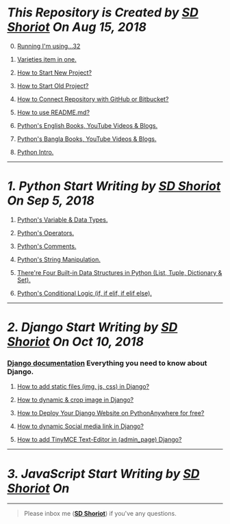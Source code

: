# *This Repository is Created by [SD Shoriot](https://www.facebook.com/shoriot) On Aug 15, 2018*

0. [Running I'm using...32](https://github.com/sdshoriot/SD_Shoriot_Library/blob/master/0.%20Start/0.%20Running%20I'm%20using....md)


1. [Varieties item in one.](https://github.com/sdshoriot/SD_Shoriot_Library/blob/master/0.%20Start/1.%20Varieties%20item%20in%20one.md)

2. [How to Start New Project?](https://github.com/sdshoriot/SD_Shoriot_Library/blob/master/0.%20Start/1.%20Project/1.%20start%20new%20project.md)

3. [How to Start Old Project?](https://github.com/sdshoriot/SD_Shoriot_Library/blob/master/0.%20Start/1.%20Project/2.%20start%20old%20project.md)

4. [How to Connect Repository with GitHub or Bitbucket?](https://github.com/sdshoriot/SD_Shoriot_Library/blob/master/0.%20Start/2.%20Git/1.%20repository.md)

5. [How to use README.md?](https://github.com/sdshoriot/SD_Shoriot_Library/blob/master/0.%20Start/2.%20Git/2.%20readme.md)

6. [Python's English Books, YouTube Videos & Blogs.](https://github.com/sdshoriot/SD_Shoriot_Library/blob/master/1.%20Python/0.%20Book/1.%20English%20Book%2CVideos%20%26%20Blogs.md)

7. [Python's Bangla Books, YouTube Videos & Blogs.](https://github.com/sdshoriot/SD_Shoriot_Library/blob/master/1.%20Python/0.%20Book/2.%20Bangla%20Books%2CVideos%20%26%20Blogs.md)

8. [Python Intro.](https://github.com/sdshoriot/SD_Shoriot_Library/blob/master/1.%20Python/2.%20Python%20Intro.md)
---


# *1. Python Start Writing by [SD Shoriot](https://www.facebook.com/shoriot) On Sep 5, 2018*

1. [Python's Variable & Data Types.](https://github.com/sdshoriot/SD_Shoriot_Library/blob/master/1.%20Python/3.%20Variables%20%26%20Data%20Types.md)


2. [Python's Operators.](https://github.com/sdshoriot/SD_Shoriot_Library/blob/master/1.%20Python/4.%20Python%20Operators.md)

3. [Python's Comments.](https://github.com/sdshoriot/SD_Shoriot_Library/blob/master/1.%20Python/5.%20Python%20Comments.md)


4. [Python's String Manipulation.](https://github.com/sdshoriot/SD_Shoriot_Library/blob/master/1.%20Python/6.%20Python%20Strings.md)


5. [There're Four Built-in Data Structures in Python (List, Tuple, Dictionary & Set).](https://github.com/sdshoriot/SD_Shoriot_Library/blob/master/1.%20Python/7.%20Four%20built-in%20Data%20Structures%20in%20Python.md) 



6. [Python's Conditional Logic (if, if elif, if elif else).](https://github.com/sdshoriot/SD_Shoriot_Library/blob/master/1.%20Python/8.%20Python's%20Conditional%20Logic.md)


---


# *2. Django Start Writing by [SD Shoriot](https://www.facebook.com/shoriot) On Oct 10, 2018*


### [Django documentation](https://docs.djangoproject.com/en/2.1/) Everything you need to know about Django.

1. [How to add static files (img, js, css) in Django?](https://github.com/sdshoriot/SD_Shoriot_Library/blob/master/2.%20Django/1.%20How%20to%20add%20static%20files%20(img%2C%20Js%2C%20CSS)%20in%20Django%3F.md)
 
2. [How to dynamic & crop image in Django?](https://github.com/sdshoriot/SD_Shoriot_Library/blob/master/2.%20Django/2.%20How%20to%20dynamic%20image%20%26%20crop%20image%20in%20Django%3F.md)

3. [How to Deploy Your Django Website on PythonAnywhere for free?](https://github.com/sdshoriot/SD_Shoriot_Library/blob/master/2.%20Django/3.%20How%20to%20Deploy%20Your%20Django%20Website%20on%20PythonAnywhere%20for%20free%3F.md)

4. [How to dynamic Social media link in Django?](https://github.com/sdshoriot/SD_Shoriot_Library/blob/master/2.%20Django/4.%20How%20to%20dynamic%20Social%20media%20link%20in%20Django%3F.md)

5. [How to add TinyMCE Text-Editor in (admin_page) Django?]()

---


# *3. JavaScript Start Writing by [SD Shoriot](https://www.facebook.com/shoriot) On*

---

> Please inbox me (**[SD Shoriot](https://www.facebook.com/shoriot)**) if you've any questions. 